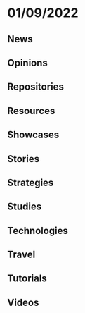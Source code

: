 # 01/09/2022

## News

## Opinions

## Repositories

## Resources

## Showcases


## Stories


## Strategies


## Studies

## Technologies

## Travel

## Tutorials

## Videos
